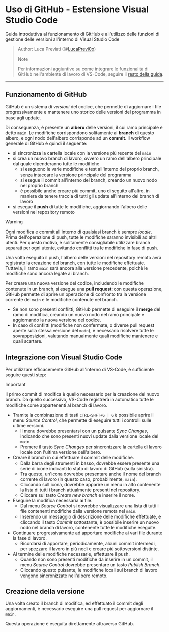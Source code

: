 # Uso di GitHub - Estensione Visual Studio Code
Guida introduttiva al funzionamento di GitHub e all'utilizzo delle funzioni di gestione delle versioni all'interno di Visual Studio Code
> Author: Luca Previati (@[LucaPrevi0o](https://github.com/LucaPrevi0o))
>> [!NOTE]
>> Per informazioni aggiuntive su come integrare le funzionalità di GitHub nell'ambiente di lavoro di VS-Code, seguire il [resto della guida](#integrazione-con-visual-studio-code).

<hr/>

## Funzionamento di GitHub
GitHub è un sistema di *versioni* del codice, che permette di aggiornare i file progressivamente e mantenere uno storico delle versioni del programma in base agli update.

Di conseguenza, è presente un **albero** delle versioni, il cui ramo principale è detto <code>main</code>. Le modifiche corrispondono solitamente ai **branch** di questo albero, e ogni nodo dell'albero corrisponde ad un **commit**. Il workflow generale di GitHub è quindi il seguente:
* si sincronizza la cartella locale con la versione più recente del <code>main</code>
* si crea un nuovo branch di lavoro, ovvero un ramo dell'albero principale dal quale dipenderanno tutte le modifiche
    * si eseguono le varie modifiche e test all'interno del proprio branch, senza intaccare la versione principale del programma
    * si esegue il commit all'interno del branch, creando un nuovo nodo nel proprio branch
    * è possibile anche creare più commit, uno di seguito all'altro, in maniera da tenere traccia di tutti gli update all'interno del branch di lavoro
* si esegue il **push** di tutte le modifiche, aggiornando l'albero delle versioni nel repository remoto

> [!WARNING]
> Ogni modifica e commit all'interno di qualsiasi branch è sempre *locale*. Prima dell'operazione di push, tutte le modifiche saranno invisibili ad altri utenti. Per questo motivo, è solitamente consigliabile utilizzare branch separati per ogni utente, evitando conflitti tra le modifiche in fase di push.

Una volta eseguito il push, l'albero delle versioni nel repository remoto avrà registrato la creazione del branch, con tutte le modifiche effettuate. Tuttavia, il ramo <code>main</code> sarà ancora alla versione precedente, poichè le modifiche sono ancora legate ai branch.

Per creare una nuova versione del codice, includendo le modifiche contenute in un branch, si esegue una **pull request**: con questa operazione, GitHub permette di aprire un'operazione di confronto tra la versione corrente del <code>main</code> e le modifiche contenute nel branch.
* Se non sono presenti conflitti, GitHub permette di eseguire il **merge** del ramo di modifica, creando un nuovo nodo nel ramo principale e aggiornando la nuova versione del codice.
* In caso di conflitti (modifiche non confermate, o diverse pull request aperte sulla stessa versione del <code>main</code>), è necessario risolvere tutte le sovrapposizioni, valutando manualmente quali modifiche mantenere e quali scartare.

## Integrazione con Visual Studio Code
Per utilizzare efficacemente GitHub all'interno di VS-Code, è sufficiente seguire questi step:
> [!IMPORTANT]
> Il primo commit di modifica è quello necessario per la creazione del nuovo branch. Da quello successivo, VS-Code registrerà in automatico tutte le modifiche come appartenenti al branch di lavoro.
* Tramite la combinazione di tasti <code>CTRL+SHFT+G | G</code> è possibile aprire il menu *Source Control*, che permette di eseguire tutti i controlli sulle ultime versioni.
    * Il menu dovrebbe presentarsi con un pulsante *Sync Changes*, indicando che sono presenti nuovi update dalla versione locale del <code>main</code>.
    * Premere il tasto *Sync Changes* per sincronizzare la cartella di lavoro locale con l'ultima versione dell'albero.
* Creare il branch in cui effettuare il commit delle modifiche.
    * Dalla barra degli strumenti in basso, dovrebbe essere presente una serie di icone indicanti lo stato di lavoro di GitHub (sulla sinistra).
    * Tra queste, un'icona dovrebbe presentare anche il nome del branch corrente di lavoro (in questo caso, probabilmente, <code>main</code>).
    * Cliccando sull'icona, dovrebbe apparire un menu in alto contenente la lista di tutti i branch attualmente presenti nel repository.
    * Cliccare sul tasto *Create new branch* e inserire il nome.
* Eseguire la modifica necessaria ai file.
    * Dal menu *Source Control* si dovrebbe visualizzare una lista di tutti i file contenenti modifiche dalla versione remota nel <code>main</code>.
    * Inserendo un messaggio di descrizione delle modifiche effettuate, e cliccando il tasto *Commit* sottostante, è possibile inserire un nuovo nodo nel branch di lavoro, contenente tutte le modifiche eseguite.
* Continuare progressivamente ad apportare modifiche ai vari file durante la fase di lavoro.
    * Ricordarsi di apportare, periodicamente, alcuni commit intermedi, per spezzare il lavoro in più nodi e creare più sottoversioni distinte.
* Al termine delle modifiche necessarie, effettuare il push.
    * Quando non sono presenti modifiche da inserire in un commit, il menu *Source Control* dovrebbe presentare un tasto *Publish Branch*.
    * Cliccando questo pulsante, le modifiche locali sul branch di lavoro vengono sincronizzate nell'albero remoto.

## Creazione della versione
Una volta creato il branch di modifica, ed effettuato il commit degli aggiornamenti, è necessario eseguire una pull request per aggiornare il <code>main</code>.

Questa operazione è eseguita direttamente attraverso GitHub.